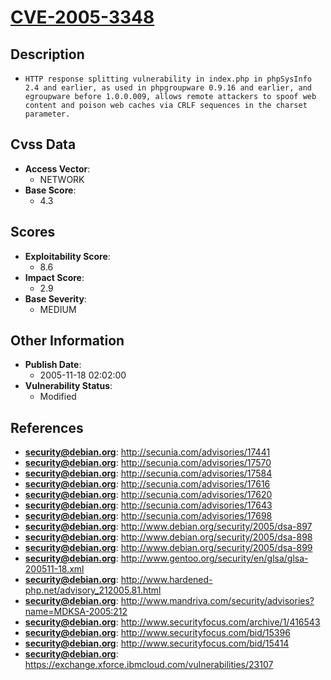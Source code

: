 
# [CVE-2005-3348](https://cve.mitre.org/cgi-bin/cvename.cgi?name=CVE-2005-3348)

## Description

- `HTTP response splitting vulnerability in index.php in phpSysInfo 2.4 and earlier, as used in phpgroupware 0.9.16 and earlier, and egroupware before 1.0.0.009, allows remote attackers to spoof web content and poison web caches via CRLF sequences in the charset parameter.`

## Cvss Data

- **Access Vector**:
  - NETWORK
- **Base Score**:
  - 4.3

## Scores

- **Exploitability Score**:
  - 8.6
- **Impact Score**:
  - 2.9
- **Base Severity**:
  - MEDIUM

## Other Information

- **Publish Date**:
  - 2005-11-18 02:02:00
- **Vulnerability Status**:
  - Modified

## References

- **security@debian.org**: http://secunia.com/advisories/17441
- **security@debian.org**: http://secunia.com/advisories/17570
- **security@debian.org**: http://secunia.com/advisories/17584
- **security@debian.org**: http://secunia.com/advisories/17616
- **security@debian.org**: http://secunia.com/advisories/17620
- **security@debian.org**: http://secunia.com/advisories/17643
- **security@debian.org**: http://secunia.com/advisories/17698
- **security@debian.org**: http://www.debian.org/security/2005/dsa-897
- **security@debian.org**: http://www.debian.org/security/2005/dsa-898
- **security@debian.org**: http://www.debian.org/security/2005/dsa-899
- **security@debian.org**: http://www.gentoo.org/security/en/glsa/glsa-200511-18.xml
- **security@debian.org**: http://www.hardened-php.net/advisory_212005.81.html
- **security@debian.org**: http://www.mandriva.com/security/advisories?name=MDKSA-2005:212
- **security@debian.org**: http://www.securityfocus.com/archive/1/416543
- **security@debian.org**: http://www.securityfocus.com/bid/15396
- **security@debian.org**: http://www.securityfocus.com/bid/15414
- **security@debian.org**: https://exchange.xforce.ibmcloud.com/vulnerabilities/23107
